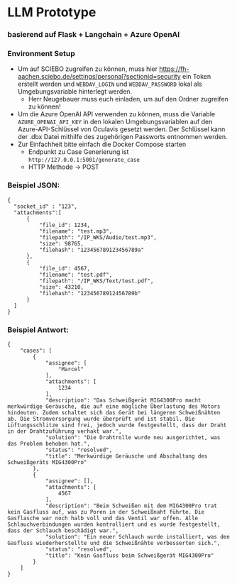 # LLM Prototype
### basierend auf Flask + Langchain + Azure OpenAI

### Environment Setup
- Um auf SCIEBO zugreifen zu können, muss hier https://fh-aachen.sciebo.de/settings/personal?sectionid=security ein Token erstellt werden und `WEBDAV_LOGIN` und `WEBDAV_PASSWORD` lokal als Umgebungsvariable hinterlegt werden.
  - Herr Neugebauer muss euch einladen, um auf den Ordner zugreifen zu können!
- Um die Azure OpenAI API verwenden zu können, muss die Variable `AZURE_OPENAI_API_KEY` in den lokalen Umgebungsvariablen auf den Azure-API-Schlüssel von Oculavis gesetzt werden. Der Schlüssel kann der .dbx Datei mithilfe des zugehörigen Passworts entnommen werden.
- Zur Einfachheit bitte einfach die Docker Compose starten
  - Endpunkt zu Case Generierung ist `http://127.0.0.1:5001/generate_case`
  - HTTP Methode -> POST

### Beispiel JSON:
```
{
  "socket_id" : "123",
  "attachments":[
      {	
          "file_id": 1234,
          "filename": "test.mp3",
          "filepath": "/IP_WKS/Audio/test.mp3",
          "size": 98765,
          "filehash": "123456789123456789a"
      },
      {	
          "file_id": 4567,
          "filename": "test.pdf",
          "filepath": "/IP_WKS/Text/test.pdf",
          "size": 43210,
          "filehash": "12345678912456789b"
      }
  ]
}            
```

### Beispiel Antwort:

```
{
    "cases": [
        {
            "assignee": [
                "Marcel"
            ],
            "attachments": [
                1234
            ],
            "description": "Das Schweißgerät MIG4300Pro macht merkwürdige Geräusche, die auf eine mögliche Überlastung des Motors hindeuten. Zudem schaltet sich das Gerät bei längeren Schweißnähten ab. Die Stromversorgung wurde überprüft und ist stabil. Die Lüftungsschlitze sind frei, jedoch wurde festgestellt, dass der Draht in der Drahtzuführung verhakt war.",
            "solution": "Die Drahtrolle wurde neu ausgerichtet, was das Problem behoben hat.",
            "status": "resolved",
            "title": "Merkwürdige Geräusche und Abschaltung des Schweißgeräts MIG4300Pro"
        },
        {
            "assignee": [],
            "attachments": [
                4567
            ],
            "description": "Beim Schweißen mit dem MIG4300Pro trat kein Gasfluss auf, was zu Poren in der Schweißnaht führte. Die Gasflasche war noch halb voll und das Ventil war offen. Alle Schlauchverbindungen wurden kontrolliert und es wurde festgestellt, dass der Schlauch beschädigt war.",
            "solution": "Ein neuer Schlauch wurde installiert, was den Gasfluss wiederherstellte und die Schweißnähte verbesserten sich.",
            "status": "resolved",
            "title": "Kein Gasfluss beim Schweißgerät MIG4300Pro"
        }
    ]
}

```